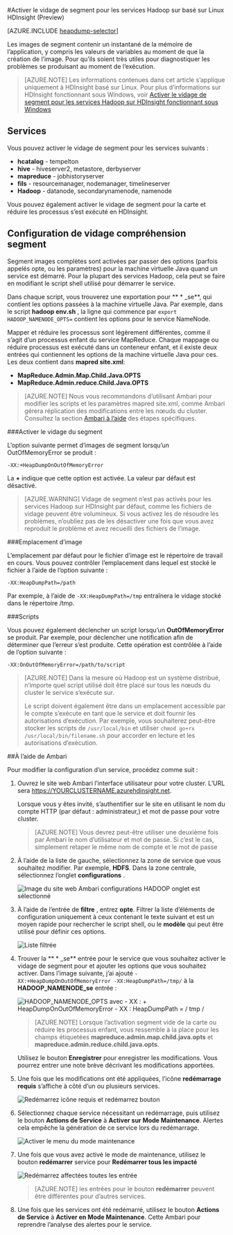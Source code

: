 <properties
    pageTitle="Activer le vidage de segment pour les services Hadoop sur HDInsight | Microsoft Azure"
    description="Activer le vidage de segment pour les services Hadoop d’HDInsight basé sur Linux cluster pour débogage et d’analyse."
    services="hdinsight"
    documentationCenter=""
    authors="Blackmist"
    manager="jhubbard"
    editor="cgronlun"
    tags="azure-portal"/>

<tags
    ms.service="hdinsight"
    ms.workload="big-data"
    ms.tgt_pltfrm="na"
    ms.devlang="na"
    ms.topic="article"
    ms.date="09/27/2016"
    ms.author="larryfr"/>


#<a name="enable-heap-dumps-for-hadoop-services-on-linux-based-hdinsight-preview"></a>Activer le vidage de segment pour les services Hadoop sur basé sur Linux HDInsight (Preview)

[AZURE.INCLUDE [heapdump-selector](../../includes/hdinsight-selector-heap-dump.md)]

Les images de segment contenir un instantané de la mémoire de l’application, y compris les valeurs de variables au moment de que la création de l’image. Pour qu’ils soient très utiles pour diagnostiquer les problèmes se produisant au moment de l’exécution.

> [AZURE.NOTE] Les informations contenues dans cet article s’applique uniquement à HDInsight basé sur Linux. Pour plus d’informations sur HDInsight fonctionnant sous Windows, voir [Activer le vidage de segment pour les services Hadoop sur HDInsight fonctionnant sous Windows](hdinsight-hadoop-collect-debug-heap-dumps.md)

## <a name="whichServices"></a>Services

Vous pouvez activer le vidage de segment pour les services suivants :

*  **hcatalog** - tempelton
*  **hive** - hiveserver2, metastore, derbyserver
*  **mapreduce** - jobhistoryserver
*  **fils** - resourcemanager, nodemanager, timelineserver
*  **Hadoop** - datanode, secondarynamenode, namenode

Vous pouvez également activer le vidage de segment pour la carte et réduire les processus s’est exécuté en HDInsight.

## <a name="configuration"></a>Configuration de vidage compréhension segment

Segment images complètes sont activées par passer des options (parfois appelés opte, ou les paramètres) pour la machine virtuelle Java quand un service est démarré. Pour la plupart des services Hadoop, cela peut se faire en modifiant le script shell utilisé pour démarrer le service.

Dans chaque script, vous trouverez une exportation pour ** \* \_se**, qui contient les options passées à la machine virtuelle Java. Par exemple, dans le script **hadoop env.sh** , la ligne qui commence par `export HADOOP_NAMENODE_OPTS=` contient les options pour le service NameNode.

Mapper et réduire les processus sont légèrement différentes, comme il s’agit d’un processus enfant du service MapReduce. Chaque mappage ou réduire processus est exécuté dans un conteneur enfant, et il existe deux entrées qui contiennent les options de la machine virtuelle Java pour ces. Les deux contient dans **mapred site.xml**:

* **MapReduce.Admin.Map.Child.Java.OPTS**
* **MapReduce.Admin.reduce.Child.Java.OPTS**

> [AZURE.NOTE] Nous vous recommandons d’utilisant Ambari pour modifier les scripts et les paramètres mapred site.xml, comme Ambari gérera réplication des modifications entre les nœuds du cluster. Consultez la section [Ambari à l’aide](#using-ambari) des étapes spécifiques.

###<a name="enable-heap-dumps"></a>Activer le vidage du segment

L’option suivante permet d’images de segment lorsqu’un OutOfMemoryError se produit :

    -XX:+HeapDumpOnOutOfMemoryError

La **+** indique que cette option est activée. La valeur par défaut est désactivé.

> [AZURE.WARNING] Vidage de segment n’est pas activés pour les services Hadoop sur HDInsight par défaut, comme les fichiers de vidage peuvent être volumineux. Si vous activez les de résoudre les problèmes, n’oubliez pas de les désactiver une fois que vous avez reproduit le problème et avez recueilli des fichiers de l’image.

###<a name="dump-location"></a>Emplacement d’image

L’emplacement par défaut pour le fichier d’image est le répertoire de travail en cours. Vous pouvez contrôler l’emplacement dans lequel est stocké le fichier à l’aide de l’option suivante :

    -XX:HeapDumpPath=/path

Par exemple, à l’aide de `-XX:HeapDumpPath=/tmp` entraînera le vidage stocké dans le répertoire /tmp.

###<a name="scripts"></a>Scripts

Vous pouvez également déclencher un script lorsqu’un **OutOfMemoryError** se produit. Par exemple, pour déclencher une notification afin de déterminer que l’erreur s’est produite. Cette opération est contrôlée à l’aide de l’option suivante :

    -XX:OnOutOfMemoryError=/path/to/script

> [AZURE.NOTE] Dans la mesure où Hadoop est un système distribué, n’importe quel script utilisé doit être placé sur tous les nœuds du cluster le service s’exécute sur.
>
> Le script doivent également être dans un emplacement accessible par le compte s’exécute en tant que le service et doit fournir les autorisations d’exécution. Par exemple, vous souhaiterez peut-être stocker les scripts de `/usr/local/bin` et utiliser `chmod go+rx /usr/local/bin/filename.sh` pour accorder en lecture et les autorisations d’exécution.

##<a name="using-ambari"></a>À l’aide de Ambari

Pour modifier la configuration d’un service, procédez comme suit :

1. Ouvrez le site web Ambari l’interface utilisateur pour votre cluster. L’URL sera https://YOURCLUSTERNAME.azurehdinsight.net.

    Lorsque vous y êtes invité, s’authentifier sur le site en utilisant le nom du compte HTTP (par défaut : administrateur,) et mot de passe pour votre cluster.

    > [AZURE.NOTE] Vous devrez peut-être utiliser une deuxième fois par Ambari le nom d’utilisateur et mot de passe. Si c’est le cas, simplement retaper le même nom de compte et le mot de passe

2. À l’aide de la liste de gauche, sélectionnez la zone de service que vous souhaitez modifier. Par exemple, **HDFS**. Dans la zone centrale, sélectionnez l’onglet **configurations** .

    ![Image du site web Ambari configurations HADOOP onglet est sélectionné](./media/hdinsight-hadoop-heap-dump-linux/serviceconfig.png)

3. À l’aide de l’entrée de **filtre** , entrez **opte**. Filtrer la liste d’éléments de configuration uniquement à ceux contenant le texte suivant et est un moyen rapide pour rechercher le script shell, ou le **modèle** qui peut être utilisé pour définir ces options.

    ![Liste filtrée](./media/hdinsight-hadoop-heap-dump-linux/filter.png)

4. Trouver la ** \* \_se** entrée pour le service que vous souhaitez activer le vidage de segment pour et ajouter les options que vous souhaitez activer. Dans l’image suivante, j’ai ajouté `-XX:+HeapDumpOnOutOfMemoryError -XX:HeapDumpPath=/tmp/` à la **HADOOP\_NAMENODE\_se** entrée :

    ![HADOOP_NAMENODE_OPTS avec - XX : + HeapDumpOnOutOfMemoryError - XX : HeapDumpPath = / tmp /](./media/hdinsight-hadoop-heap-dump-linux/opts.png)

    > [AZURE.NOTE] Lorsque l’activation segment vide de la carte ou réduire les processus enfant, vous ressemble à la place pour les champs étiquetées **mapreduce.admin.map.child.java.opts** et **mapreduce.admin.reduce.child.java.opts**.

    Utilisez le bouton **Enregistrer** pour enregistrer les modifications. Vous pourrez entrer une note brève décrivant les modifications apportées.

5. Une fois que les modifications ont été appliquées, l’icône **redémarrage requis** s’affiche à côté d’un ou plusieurs services.

    ![Redémarrez icône requis et redémarrez bouton](./media/hdinsight-hadoop-heap-dump-linux/restartrequiredicon.png)

6. Sélectionnez chaque service nécessitant un redémarrage, puis utilisez le bouton **Actions de Service** à **Activer sur Mode Maintenance**. Alertes cela empêche la génération de ce service lors du redémarrage.

    ![Activer le menu du mode maintenance](./media/hdinsight-hadoop-heap-dump-linux/maintenancemode.png)

7. Une fois que vous avez activé le mode de maintenance, utilisez le bouton **redémarrer** service pour **Redémarrer tous les impacté**

    ![Redémarrez affectées toutes les entrée](./media/hdinsight-hadoop-heap-dump-linux/restartbutton.png)

    > [AZURE.NOTE] les entrées pour le bouton **redémarrer** peuvent être différentes pour d’autres services.

8. Une fois que les services ont été redémarré, utilisez le bouton **Actions de Service** à **Activer en Mode Maintenance**. Cette Ambari pour reprendre l’analyse des alertes pour le service.
